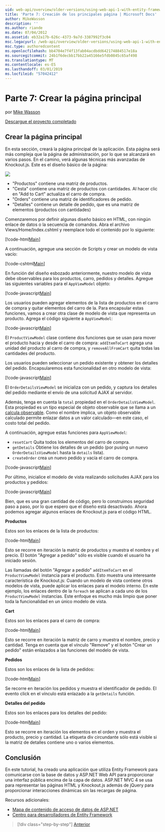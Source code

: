 ```yaml
---
uid: web-api/overview/older-versions/using-web-api-1-with-entity-framework-5/using-web-api-with-entity-framework-part-7
title: 'Parte 7: Creación de los principales página | Microsoft Docs'
author: MikeWasson
description: ''
ms.author: riande
ms.date: 07/04/2012
ms.assetid: eb32a17b-626c-4373-9a7d-3387992f3c04
msc.legacyurl: /web-api/overview/older-versions/using-web-api-1-with-entity-framework-5/using-web-api-with-entity-framework-part-7
msc.type: authoredcontent
ms.openlocfilehash: bb4704e7f4f13fab04acdbdd642174884517e18a
ms.sourcegitcommit: 24b1f6decbb17bb22a45166e5fdb0845c65af498
ms.translationtype: MT
ms.contentlocale: es-ES
ms.lasthandoff: 03/01/2019
ms.locfileid: "57042412"
---
```

<a name="part-7-creating-the-main-page"></a>Parte 7: Crear la página principal
====================
por [Mike Wasson](https://github.com/MikeWasson)

[Descargue el proyecto completado](http://code.msdn.microsoft.com/ASP-NET-Web-API-with-afa30545)

## <a name="creating-the-main-page"></a>Crear la página principal

En esta sección, creará la página principal de la aplicación. Esta página será más compleja que la página de administración, por lo que se alcanzará en varios pasos. En el camino, verá algunas técnicas más avanzadas de Knockout.js. Este es el diseño básico de la página:

![](using-web-api-with-entity-framework-part-7/_static/image1.png)

- "Productos" contiene una matriz de productos.
- "Cesta" contiene una matriz de productos con cantidades. Al hacer clic en "Add to Cart" actualiza el carro de compra.
- "Orders" contiene una matriz de identificadores de pedido.
- "Detalles" contiene un detalle de pedido, que es una matriz de elementos (productos con cantidades)

Comenzaremos por definir algunas diseño básico en HTML, con ningún enlace de datos o la secuencia de comandos. Abra el archivo Views/Home/Index.cshtml y reemplace todo el contenido por lo siguiente:

[!code-html[Main](using-web-api-with-entity-framework-part-7/samples/sample1.html)]

A continuación, agregue una sección de Scripts y crear un modelo de vista vacío:

[!code-cshtml[Main](using-web-api-with-entity-framework-part-7/samples/sample2.cshtml)]

En función del diseño esbozado anteriormente, nuestro modelo de vista debe observables para los productos, carro, pedidos y detalles. Agregue las siguientes variables para el `AppViewModel` objeto:

[!code-javascript[Main](using-web-api-with-entity-framework-part-7/samples/sample3.js)]

Los usuarios pueden agregar elementos de la lista de productos en el carro de compra y quitar elementos del carro de la. Para encapsular estas funciones, vamos a crear otra clase de modelo de vista que representa un producto. Agrega el código siguiente a `AppViewModel`:

[!code-javascript[Main](using-web-api-with-entity-framework-part-7/samples/sample4.js?highlight=4)]

El `ProductViewModel` clase contiene dos funciones que se usan para mover el producto hacia y desde el carro de compra: `addItemToCart` agrega una unidad del producto al carro de compra, y `removeAllFromCart` quita todas las cantidades del producto.

Los usuarios pueden seleccionar un pedido existente y obtener los detalles del pedido. Encapsularemos esta funcionalidad en otro modelo de vista:

[!code-javascript[Main](using-web-api-with-entity-framework-part-7/samples/sample5.js?highlight=4)]

El `OrderDetailsViewModel` se inicializa con un pedido, y captura los detalles del pedido mediante el envío de una solicitud AJAX al servidor.

Además, tenga en cuenta la `total` propiedad en el `OrderDetailsViewModel`. Esta propiedad es un tipo especial de objeto observable que se llama a un [calcula observable](http://knockoutjs.com/documentation/computedObservables.html). Como el nombre implica, un objeto observable calculado permite enlazar datos a un valor calculado&#8212;en este caso, el costo total del pedido.

A continuación, agregue estas funciones para `AppViewModel`:

- `resetCart` Quita todos los elementos del carro de compra.
- `getDetails` Obtiene los detalles de un pedido (por pusing un nuevo `OrderDetailsViewModel` hasta la `details` lista).
- `createOrder` crea un nuevo pedido y vacía el carro de compra.


[!code-javascript[Main](using-web-api-with-entity-framework-part-7/samples/sample6.js?highlight=4)]

Por último, inicialice el modelo de vista realizando solicitudes AJAX para los productos y pedidos:

[!code-javascript[Main](using-web-api-with-entity-framework-part-7/samples/sample7.js)]

Bien, que es una gran cantidad de código, pero lo construimos seguridad paso a paso, por lo que espero que el diseño está desactivado. Ahora podemos agregar algunos enlaces de Knockout.js para el código HTML.

**Productos**

Estos son los enlaces de la lista de productos:

[!code-html[Main](using-web-api-with-entity-framework-part-7/samples/sample8.html)]

Esto se recorre en iteración la matriz de productos y muestra el nombre y el precio. El botón "Agregar a pedido" sólo es visible cuando el usuario ha iniciado sesión.

Las llamadas del botón "Agregar a pedido" `addItemToCart` en el `ProductViewModel` instancia para el producto. Esto muestra una interesante característica de Knockout.js: Cuando un modelo de vista contiene otros modelos de vista, puede aplicar los enlaces para el modelo interno. En este ejemplo, los enlaces dentro de la `foreach` se aplican a cada uno de los `ProductViewModel` instancias. Este enfoque es mucho más limpio que poner toda la funcionalidad en un único modelo de vista.

**Cart**

Estos son los enlaces para el carro de compra:

[!code-html[Main](using-web-api-with-entity-framework-part-7/samples/sample9.html)]

Esto se recorre en iteración la matriz de carro y muestra el nombre, precio y cantidad. Tenga en cuenta que el vínculo "Remove" y el botón "Crear un pedido" están enlazados a las funciones del modelo de vista.

**Pedidos**

Estos son los enlaces de la lista de pedidos:

[!code-html[Main](using-web-api-with-entity-framework-part-7/samples/sample10.html)]

Se recorre en iteración los pedidos y muestra el identificador de pedido. El evento click en el vínculo está enlazado a la `getDetails` función.

**Detalles del pedido**

Estos son los enlaces para los detalles del pedido:

[!code-html[Main](using-web-api-with-entity-framework-part-7/samples/sample11.html)]

Esto se recorre en iteración los elementos en el orden y muestra el producto, precio y cantidad. La etiqueta div circundante sólo está visible si la matriz de detalles contiene uno o varios elementos.

## <a name="conclusion"></a>Conclusión

En este tutorial, ha creado una aplicación que utiliza Entity Framework para comunicarse con la base de datos y ASP.NET Web API para proporcionar una interfaz pública encima de la capa de datos. ASP.NET MVC 4 se usa para representar las páginas HTML y Knockout.js además de jQuery para proporcionar interacciones dinámicas sin las recargas de página.

Recursos adicionales:

- [Mapa de contenido de acceso de datos de ASP.NET](https://msdn.microsoft.com/library/6759sth4.aspx)
- [Centro para desarrolladores de Entity Framework](https://msdn.microsoft.com/data/ef)

> [!div class="step-by-step"]
> [Anterior](using-web-api-with-entity-framework-part-6.md)

